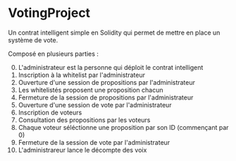 # VotingProject

Un contrat intelligent simple en Solidity qui permet de mettre en place un système de vote.

Composé en plusieurs parties :

0. L'administrateur est la personne qui déploit le contrat intelligent
1. Inscription à la whitelist par l'administrateur
2. Ouverture d'une session de propositions par l'administrateur
3. Les whitelistés proposent une proposition chacun
4. Fermeture de la session de propositions par l'administrateur
5. Ouverture d'une session de vote par l'administrateur
6. Inscription de voteurs
7. Consultation des propositions par les voteurs
8. Chaque voteur séléctionne une proposition par son ID (commençant par 0)
9. Fermeture de la session de vote par l'administrateur
10. L'administrareur lance le décompte des voix
